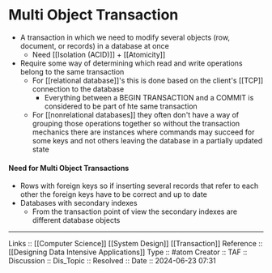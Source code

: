 # Multi Object Transaction

- A transaction in which we need to modify several objects (row, document, or records) in a database at once
	- Need [[Isolation (ACID)]] + [[Atomicity]]
- Require some way of determining which read and write operations belong to the same transaction
	- For [[relational database]]'s this is done based on the client's [[TCP]] connection to the database
		- Everything between a BEGIN TRANSACTION and a COMMIT is considered to be part of hte same transaction
	- For [[nonrelational databases]] they often don't have a way of grouping those operations together so without the transaction mechanics there are instances where commands may succeed for some keys and not others leaving the database in a partially updated state
#### Need for Multi Object Transactions
- Rows with foreign keys so if inserting several records that refer to each other the foreign keys have to be correct and up to date
- Databases with secondary indexes
	- From the transaction point of view the secondary indexes are different database objects
---
Links :: [[Computer Science]] [[System Design]] [[Transaction]]
Reference :: [[Designing Data Intensive Applications]]
Type :: #atom
Creator ::
TAF ::
Discussion ::
Dis_Topic :: 
Resolved ::
Date :: 2024-06-23 07:31
